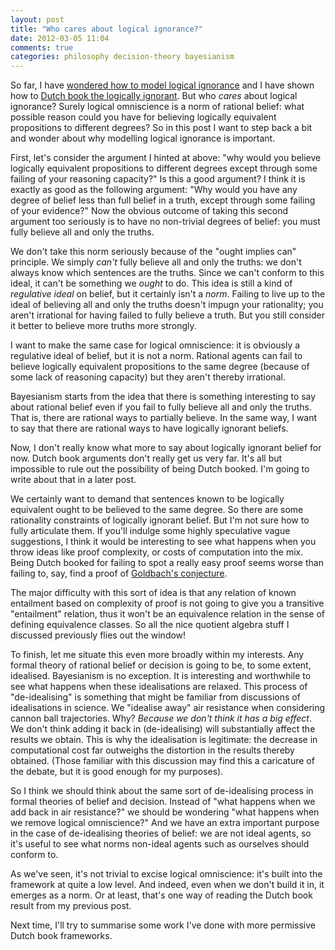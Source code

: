 ```yaml
---
layout: post
title: "Who cares about logical ignorance?"
date: 2012-03-05 11:04
comments: true
categories: philosophy decision-theory bayesianism
---
```

So far, I have
[wondered how to model logical ignorance](blog/2012/02/22/decision-theory-for-the-logically-ignorant/)
and I have shown how to 
[Dutch book the logically ignorant](blog/2012/02/28/dutch-booking-the-logically-ignorant/).
But who *cares* about logical ignorance?
Surely logical omniscience is a norm of rational belief:
what possible reason could you have for believing logically equivalent propositions to
different degrees?
So in this post I want to step back a bit and wonder about why modelling logical
ignorance is important.

<!-- more -->

First, let's consider the argument I hinted at above:
"why would you believe logically equivalent propositions
to different degrees except through some failing
of your reasoning capacity?"
Is this a good argument?
I think it is exactly as good as the following argument:
"Why would you have any degree of belief less than full belief
in a truth, except through some failing of your evidence?"
Now the obvious outcome of taking this second argument too seriously 
is to have no non-trivial degrees of belief:
you must fully believe all and only the truths.

We don't take this norm seriously because of the
"ought implies can" principle.
We simply *can't* fully believe all and only the truths:
we don't always know which sentences are the truths.
Since we can't conform to this ideal,
it can't be something we *ought* to do.
This idea is still a kind of *regulative ideal* on
belief, but it certainly isn't a *norm*.
Failing to live up to the ideal of believing all
and only the truths doesn't impugn your rationality;
you aren't irrational for having failed to fully believe a truth.
But you still consider it better to believe more truths
more strongly.

I want to make the same case for logical omniscience:
it is obviously a regulative ideal of belief,
but it is not a norm.
Rational agents can fail to believe logically
equivalent propositions to the same degree
(because of some lack of reasoning capacity)
but they aren't thereby irrational.

Bayesianism starts from the idea that 
there is something interesting
to say about rational belief
even if you fail to fully believe all and only the truths.
That is, there are rational ways to partially believe.
In the same way, I want to say that there are rational ways
to have logically ignorant beliefs.

Now, I don't really know what more to say about
logically ignorant belief for now.
Dutch book arguments don't really get us very far.
It's all but impossible to rule out the possibility of
being Dutch booked.
I'm going to write about that in a later post.

We certainly want to demand that sentences known to be logically equivalent
ought to be believed to the same degree.
So there are some rationality constraints of
logically ignorant belief.
But I'm not sure how to fully articulate them.
If you'll indulge some highly speculative vague suggestions,
I think it would be interesting to see what happens
when you throw ideas like proof complexity, or 
costs of computation into the mix.
Being Dutch booked for failing to spot a really easy proof
seems worse than failing to, say, find a proof of 
[Goldbach's conjecture](http://en.wikipedia.org/wiki/Goldbach%27s_conjecture).

The major difficulty with this sort of idea is that
any relation of known entailment based on 
complexity of proof is not going to give you 
a transitive "entailment" relation,
thus it won't be an equivalence relation
in the sense of defining equivalence classes.
So all the nice quotient algebra stuff I discussed previously flies out the window!

To finish, let me situate this even more broadly within my interests.
Any formal theory of rational belief or decision is going to
be, to some extent, idealised.
Bayesianism is no exception.
It is interesting and worthwhile to see what
happens when these idealisations are relaxed.
This process of "de-idealising" is something
that might be familiar from discussions of
idealisations in science.
We "idealise away" air resistance when considering cannon ball
trajectories.
Why?
*Because we don't think it has a big effect*.
We don't think adding it back in (de-idealising)
will substantially affect the results we obtain.
This is why the idealisation is legitimate:
the decrease in computational cost far outweighs
the distortion in the results thereby obtained.
(Those familiar with this discussion may find this
a caricature of the debate, but it is 
good enough for my purposes).

So I think we should think about the same sort of
de-idealising process in formal theories of belief
and decision.
Instead of "what happens when we add back in air resistance?"
we should be wondering "what happens when we remove logical
omniscience?"
And we have an extra important purpose in the case of 
de-idealising theories of belief:
we are not ideal agents, so it's useful to see what 
norms non-ideal agents such as ourselves should conform to.

As we've seen, it's not trivial to excise logical omniscience:
it's built into the framework at quite a low level.
And indeed, even when we don't build it in,
it emerges as a norm.
Or at least, that's one way of reading the Dutch book result from
my previous post.

Next time, I'll try to summarise some work I've done with
more permissive Dutch book frameworks.
